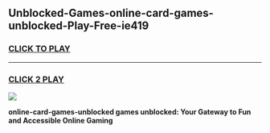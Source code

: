 
## Unblocked-Games-online-card-games-unblocked-Play-Free-ie419
<h3>
<a href="https://premium76.site?title=online-card-games-unblocked&ref=20A">CLICK TO PLAY</a></h3>
<hr>

<h3>
<a href="https://premium76.site?title=online-card-games-unblocked&ref=20A">CLICK 2 PLAY</a>
  
</h3>

<a href="https://premium76.site?title=online-card-games-unblocked&ref=20A"><img src="https://clearcache.store/games.png"></a>


**online-card-games-unblocked games unblocked: Your Gateway to Fun and Accessible Online Gaming**
